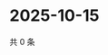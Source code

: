 # 2025-10-15

共 0 条

<!-- BEGIN BILIBILI -->
<!-- 最后更新时间 2025-10-15 02:14:07 +0800 -->

<!-- END BILIBILI -->